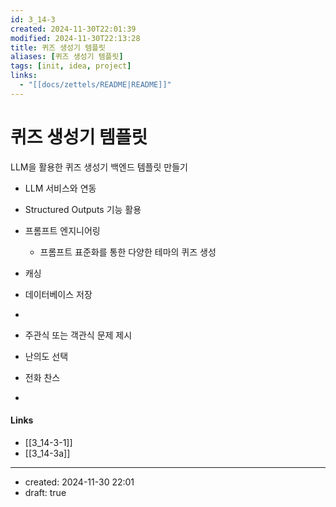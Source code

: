```yaml
---
id: 3_14-3
created: 2024-11-30T22:01:39
modified: 2024-11-30T22:13:28
title: 퀴즈 생성기 템플릿
aliases: [퀴즈 생성기 템플릿]
tags: [init, idea, project]
links:
  - "[[docs/zettels/README|README]]"
---
```

# 퀴즈 생성기 템플릿

LLM을 활용한 퀴즈 생성기 백엔드 템플릿 만들기
- LLM 서비스와 연동
- Structured Outputs 기능 활용
- 프롬프트 엔지니어링
	- 프롬프트 표준화를 통한 다양한 테마의 퀴즈 생성
- 캐싱
- 데이터베이스 저장
- 

- 주관식 또는 객관식 문제 제시
- 난의도 선택
- 전화 찬스
- 

#### Links

- [[3_14-3-1]]
- [[3_14-3a]]

---
- created: 2024-11-30 22:01
- draft: true
